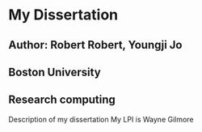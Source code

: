 # My Dissertation

## Author: Robert Robert, Youngji Jo
## Boston University
## Research computing

Description of my dissertation
My LPI is Wayne Gilmore
